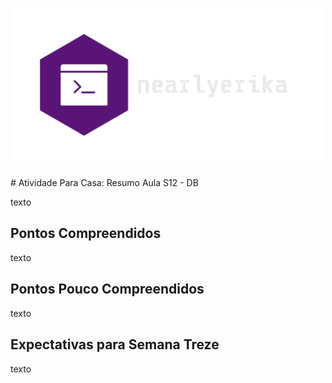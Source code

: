 <h1 align="center">
  <img src="assets/nearly_logo.png" alt="logo nrealyerika" width="500">
</h1>
# Atividade Para Casa: Resumo Aula S12 - DB

texto

## Pontos Compreendidos

texto

## Pontos Pouco Compreendidos

texto

## Expectativas para Semana Treze

texto
